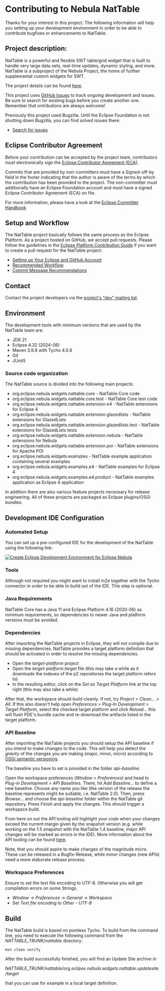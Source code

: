 # Contributing to Nebula NatTable

Thanks for your interest in this project. The following information will help you setting up your development environment in order to be able to contribute bugfixes or enhancements to NatTable.

## Project description:

NatTable is a powerful and flexible SWT table/grid widget that is built to handle very large data sets, real-time updates, dynamic styling, and more.
NatTable is a subproject of the Nebula Project, the home of further supplemental custom widgets for SWT.

The project details can be found [here](https://projects.eclipse.org/projects/technology.nebula.nattable).

This project uses [GitHub Issues](https://github.com/eclipse-nebula-nattable/nattable/issues) to track ongoing development and issues.
Be sure to search for existing bugs before you create another one. Remember that ontributions are always welcome!

Previously this project used Bugzilla. Until the Eclipse Foundation is not shutting down Bugzilla, you can find solved issues there:
* [Search for issues](https://bugs.eclipse.org/bugs/buglist.cgi?product=NatTable)

## Eclipse Contributor Agreement

Before your contribution can be accepted by the project team, contributors must
electronically sign the [Eclipse Contributor Agreement (ECA)](https://www.eclipse.org/legal/ECA.php).

Commits that are provided by non-committers must have a Signed-off-by field in
the footer indicating that the author is aware of the terms by which the
contribution has been provided to the project. The non-committer must
additionally have an Eclipse Foundation account and must have a signed Eclipse
Contributor Agreement (ECA) on file.

For more information, please have a look at the [Eclipse Committer Handbook](https://www.eclipse.org/projects/handbook/#resources-commit)

## Setup and Workflow

The NatTable project basically follows the same process as the Eclipse Platform. As a project hosted on GitHub, we accept pull requests. Please follow the guidelines in the [Eclipse Platform Contribution Guide](https://github.com/eclipse-platform/.github/blob/main/CONTRIBUTING.md) if you want to create a pull request for the NatTable project:
* [Setting up Your Eclipse and GitHub Account](https://github.com/eclipse-platform/.github/blob/main/CONTRIBUTING.md#setting-up-your-eclipse-and-github-account)
* [Recommended Workflow](https://github.com/eclipse-platform/.github/blob/main/CONTRIBUTING.md#recommended-workflow)
* [Commit Message Recommendations](https://github.com/eclipse-platform/.github/blob/main/CONTRIBUTING.md#commit-message-recommendations)

## Contact

Contact the project developers via the [project's "dev" mailing list](https://dev.eclipse.org/mailman/listinfo/nattable-dev).

## Environment

The development tools with minimum versions that are used by the NatTable team are:

* JDK 21
* Eclipse 4.32 (2024-06)
* Maven 3.9.8 with Tycho 4.0.8
* Git
* JUnit5

### Source code organization

The NatTable source is divided into the following main projects:

* org.eclipse.nebula.widgets.nattable.core - NatTable Core code
* org.eclipse.nebula.widgets.nattable.core.test - NatTable Core test code
* org.eclipse.nebula.widgets.nattable.extension.e4 - NatTable extensions for Eclipse 4
* org.eclipse.nebula.widgets.nattable.extension.glazedlists - NatTable extensions for GlazedLists
* org.eclipse.nebula.widgets.nattable.extension.glazedlists.test - NatTable extensions for GlazedLists tests
* org.eclipse.nebula.widgets.nattable.extension.nebula - NatTable extensions for Nebula
* org.eclipse.nebula.widgets.nattable.extension.poi - NatTable extensions for Apache POI
* org.eclipse.nebula.widgets.examples - NatTable example application containing several examples
* org.eclipse.nebula.widgets.examples.e4 - NatTable examples for Eclipse 4
* org.eclipse.nebula.widgets.examples.e4.product - NatTable examples application as Eclipse 4 application

In addition there are also various feature projects necessary for release engineering. All of these projects are packaged as Eclipse plugins/OSGi bundles.

## Development IDE Configuration

### Automated Setup

You can set up a pre-configured IDE for the development of the NatTable using the following link:

[![Create Eclipse Development Environment for Eclipse Nebula](https://download.eclipse.org/oomph/www/setups/svg/NatTable.svg)](https://www.eclipse.org/setups/installer/?url=https://raw.githubusercontent.com/eclipse-nattable/nattable/master/setup/NatTableConfiguration.setup&show=true "Click to open Eclipse-Installer Auto Launch or drag into your running installer")

### Tools

Although not required you might want to install m2e together with the Tycho connector in order to be able to build out of the IDE. This step is optional.

### Java Requirements

NatTable Core has a Java 11 and Eclipse Platform 4.16 (2020-06) as minimum requirements, so dependencies to newer Java and platform versions must be avoided.

### Dependencies

After importing the NatTable projects in Eclipse, they will not compile due to missing dependencies. NatTable provides a target platform definition that should be activated in order to resolve the missing dependencies.

* Open the *target-platform* project
* Open the *target-platform.target* file (this may take a while as it downloads the indexes of the p2 repositories the target platform refers to)
* In the resulting editor, click on the *Set as Target Platform* link at the top right (this may also take a while)

After that, the workspace should build cleanly. If not, try *Project > Clean... > All*. If this also doesn't help open *Preferences > Plug-In Development > Target Platform*, select the checked target platform and click *Reload...* this will flush PDE's bundle cache and re-download the artifacts listed in the target platform.

### API Baseline

After importing the NatTable projects you should setup the API baseline if you intend to make changes to the code. This will help you detect the *gravity* of the changes you are making (major, minor, micro) according to [OSGi semantic versioning](http://docs.osgi.org/whitepaper/semantic-versioning/).

The baseline you have to set is provided in the folder *api-baseline*.

Open the workspace preferences (*Window > Preferences*) and head to *Plug-in Development > API Baselines*. There, hit *Add Baseline...* to define a new baseline. Choose any name you like (the version of the release the baseline represents might be suitable, i.e. NatTable 2.0). Then, press *Browse...* and choose the *api-baseline* folder within the NatTable git repository. Press *Finish* and apply the changes. This should trigger a workspace build.

From here on out the API tooling will highlight your code when your changes exceed the current margin given by the snapshot version (e.g. while working on the 1.5 snapshot with the NatTable 1.4 baseline, major API changes will be marked as errors in the IDE). More information about the API tooling can be found [here](https://wiki.eclipse.org/PDE/API_Tools/User_Guide).

Note, that you should aspire to make changes of the magnitude *micro*. These can be released in a Bugfix-Release, while *minor* changes (new APIs) need a more elaborate release process.

### Workspace Preferences

Ensure to set the text file encoding to UTF-8. Otherwise you will get compilation errors on some Strings.

* *Window -> Preferences -> General -> Workspace*
* Set *Text file encoding* to *Other* - *UTF-8*

## Build

The NatTable build is based on pomless Tycho. To build from the command line, you need to execute the following command from the *NATTABLE_TRUNK/nattable* directory:

```
mvn clean verify
```

After the build successfully finished, you will find an Update Site archive in

*NATTABLE_TRUNK/nattable/org.eclipse.nebula.widgets.nattable.updatesite/target*

that you can use for example in a local target definition.
